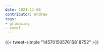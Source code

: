 ```yaml
---
date: 2021-11-06
contributor: Andrew
tags:
- grimacing
- excel
---
```


{{< tweet-simple "1457015057615818752" >}}

<!-- {{< tweet user="lymanstoneky" id="1457015057615818752" >}} -->
